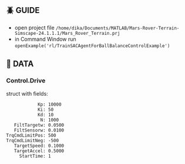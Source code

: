## 🪲 GUIDE
- open project file `/home/dika/Documents/MATLAB/Mars-Rover-Terrain-Simscape-24.1.1.1/Mars_Rover_Terrain.prj`
- in Command Window run `openExample('rl/TrainSACAgentForBallBalanceControlExample')`

## 🐧 DATA

### Control.Drive
struct with fields:

                Kp: 10000
                Ki: 50
                Kd: 10
                 N: 1000
       FiltTargetw: 0.0500
       FiltSensorw: 0.0100
    TrqCmdLimitPos: 500
    TrqCmdLimitNeg: -500
       TargetSpeed: 0.1000
       TargetAccel: 0.5000
         StartTime: 1
